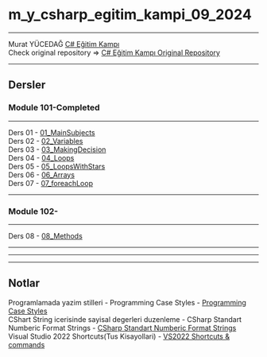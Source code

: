 # m_y_csharp_egitim_kampi_09_2024
---

Murat YÜCEDAĞ [C# Eğitim Kampı](https://www.youtube.com/playlist?list=PLKnjBHu2xXNPmFMvGKVHA_ijjrgUyNIXr)    
Check original repository => [C# Eğitim Kampı Original Repository](https://github.com/MuratYucedag/CSharpEgitimKampi)

---


## Dersler
### Module 101-Completed    
---    

Ders 01 - [01_MainSubjects](https://github.com/adanir417/m_y_csharp_egitim_kampi_09_2024/tree/master/01_MainSubjects)   
Ders 02 - [02_Variables](https://github.com/adanir417/m_y_csharp_egitim_kampi_09_2024/tree/master/02_Variables)  
Ders 03 - [03_MakingDecision](https://github.com/adanir417/m_y_csharp_egitim_kampi_09_2024/tree/master/03_MakingDecision)    
Ders 04 - [04_Loops](https://github.com/adanir417/m_y_csharp_egitim_kampi_09_2024/tree/master/04_Loops)    
Ders 05 - [05_LoopsWithStars](https://github.com/adanir417/m_y_csharp_egitim_kampi_09_2024/tree/master/05_LoopsWithStars)     
Ders 06 - [06_Arrays](https://github.com/adanir417/m_y_csharp_egitim_kampi_09_2024/tree/master/06_Arrays)     
Ders 07 - [07_foreachLoop](https://github.com/adanir417/m_y_csharp_egitim_kampi_09_2024/tree/master/07_foreachLoop)    

---   

### Module 102-    
---   
Ders 08 - [08_Methods](https://github.com/adanir417/m_y_csharp_egitim_kampi_09_2024/tree/master/08_Methods)     

---    

---
---

## Notlar
Programlamada yazim stilleri - Programming Case Styles - [Programming Case Styles](https://www.ituonline.com/blogs/programming-case-styles/)  
CShart String icerisinde sayisal degerleri duzenleme - CSharp Standart Numberic Format Strings - [CSharp Standart Numberic Format Strings](https://learn.microsoft.com/en-us/dotnet/standard/base-types/standard-numeric-format-strings)  
Visual Studio 2022 Shortcuts(Tus Kisayollari) - [VS2022 Shortcuts & commands](https://learn.microsoft.com/en-us/visualstudio/ide/default-keyboard-shortcuts-in-visual-studio?view=vs-2022)    


